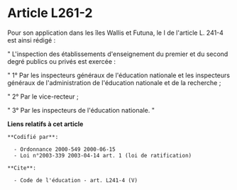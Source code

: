 # Article L261-2

Pour son application dans les îles Wallis et Futuna, le I de l'article L. 241-4 est ainsi rédigé : 

" L'inspection des établissements d'enseignement du premier et du second degré publics ou privés est exercée : 

" 1° Par les inspecteurs généraux de l'éducation nationale et les inspecteurs généraux de l'administration de l'éducation
nationale et de la recherche ; 

" 2° Par le vice-recteur ; 

" 3° Par les inspecteurs de l'éducation nationale. "

**Liens relatifs à cet article**

	**Codifié par**:

	  - Ordonnance 2000-549 2000-06-15
	  - Loi n°2003-339 2003-04-14 art. 1 (loi de ratification)

	**Cite**:

	  - Code de l'éducation - art. L241-4 (V)
